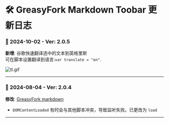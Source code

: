 # **🛠️ GreasyFork Markdown Toobar 更新日志**

### **📅 2024-10-02 - Ver: 2.0.5**

**新增**: 谷歌快速翻译选中的文本到英格里斯<br>可在脚本设置翻译到语言:`var translate = "en"`.

![tl.gif](https://s2.loli.net/2024/10/02/oI7mw3JLyzKCDRc.gif)

---

### **📅 2024-08-04 - Ver: 2.0.4**

**修改**: [GreasyFork markdown](https://greasyfork.org/zh-CN/scripts/422887)

-   `DOMContentLoaded` 有时会与其他脚本冲突，导致监听失败。已更改为 `load`

---
